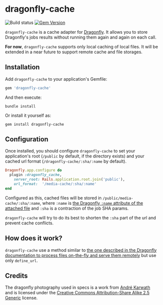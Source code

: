 # dragonfly-cache

![Build status](https://github.com/notus-sh/dragonfly-cache/actions/workflows/unit-tests.yml/badge.svg?branch=main)
[![Gem Version](https://badge.fury.io/rb/dragonfly-cache.svg)](https://badge.fury.io/rb/dragonfly-cache)

`dragonfly-cache` is a cache adapter for [Dragonfly](http://markevans.github.io/dragonfly/). It allows you to store Dragonfly's jobs results without running them again and again on each call. 

**For now**, `dragonfly-cache` supports only local caching of local files. It will be extended in a near future to support remote cache and file storages. 

## Installation

Add `dragonfly-cache` to your application's Gemfile:

```ruby
gem 'dragonfly-cache'
```

And then execute:

```shell
bundle install
```

Or install it yourself as:

```shell
gem install dragonfly-cache
```

## Configuration

Once installed, you should configure `dragonfly-cache` to set your application's root (`/public` by default, if the directory exists) and your cached url format (`/dragonfly-cache/:sha/:name` by default).

```ruby
Dragonfly.app.configure do
  plugin :dragonfly_cache,
    server_root: Rails.application.root.join('public'),
    url_format:  '/media-cache/:sha/:name'
end
```

Configured as this, cached files will be stored in `/public/media-cache/:sha/:name`, where `:name` is [the Dragonfly `:name` attribute of the attached file](http://markevans.github.io/dragonfly/models#name-and-extension) and `:sha` is a contraction of the job SHA params.

`dragonfly-cache` will try to do its best to shorten the `:sha` part of the url and prevent cache conflicts.

## How does it work?

`dragonfly-cache` use a method similar to [the one described in the Dragonfly documentation to process files on-the-fly and serve them remotely](http://markevans.github.io/dragonfly/cache#processing-on-the-fly-and-serving-remotely) but use only `define_url`. 

## Credits

The dragonfly photography used in specs is a work from [André Karwath](https://commons.wikimedia.org/wiki/User:Aka) and is licensed under the [Creative Commons Attribution-Share Alike 2.5 Generic](https://creativecommons.org/licenses/by-sa/2.5/deed.en) license.
